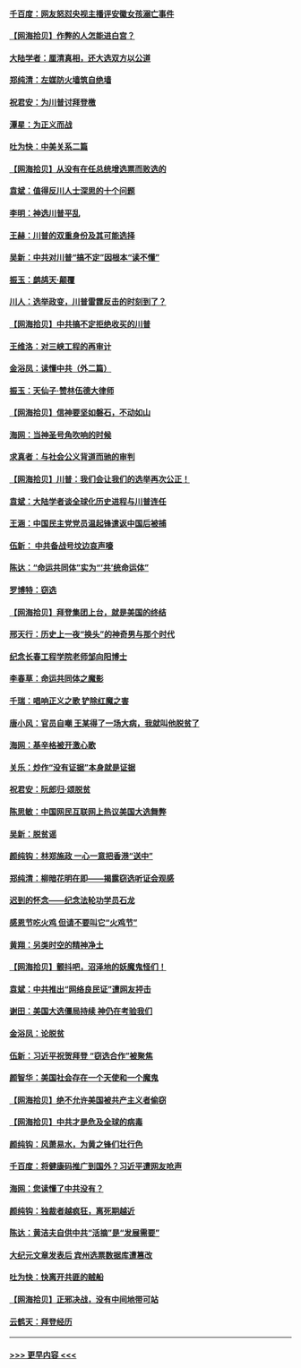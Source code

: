 #### [千百度：网友怒怼央视主播评安徽女孩溺亡事件](../pages/nsc993/n12605370.md?t=12091302) 
#### [【网海拾贝】作弊的人怎能进白宫？](../pages/nsc993/n12603546.md?t=12091302) 
#### [大陆学者：厘清真相，还大选双方以公道](../pages/nsc993/n12603475.md?t=12091302) 
#### [郑纯清：左媒防火墙筑自绝墙](../pages/nsc993/n12602226.md?t=12091302) 
#### [祝君安：为川普讨拜登檄](../pages/nsc993/n12602199.md?t=12091302) 
#### [潭星：为正义而战](../pages/nsc993/n12600926.md?t=12091302) 
#### [吐为快：中美关系二篇](../pages/nsc993/n12600908.md?t=12091302) 
#### [【网海拾贝】从没有在任总统增选票而败选的](../pages/nsc993/n12600435.md?t=12091302) 
#### [袁斌：值得反川人士深思的十个问题](../pages/nsc993/n12600332.md?t=12091302) 
#### [李明：神选川普平乱](../pages/nsc993/n12599751.md?t=12091302) 
#### [王赫：川普的双重身份及其可能选择](../pages/nsc993/n12599723.md?t=12091302) 
#### [吴新：中共对川普“搞不定”因根本“读不懂”](../pages/nsc993/n12599502.md?t=12091302) 
#### [振玉：鹧鸪天‧颠覆](../pages/nsc993/n12599494.md?t=12091302) 
#### [川人：选举政变，川普雷霆反击的时刻到了？](../pages/nsc993/n12599291.md?t=12091302) 
#### [【网海拾贝】中共搞不定拒绝收买的川普](../pages/nsc993/n12598955.md?t=12091302) 
#### [王维洛：对三峡工程的再审计](../pages/nsc993/n12598436.md?t=12091302) 
#### [金浴凤：读懂中共（外二篇）](../pages/nsc993/n12597943.md?t=12091302) 
#### [振玉：天仙子‧赞林伍德大律师](../pages/nsc993/n12597929.md?t=12091302) 
#### [【网海拾贝】信神要坚如磐石，不动如山](../pages/nsc993/n12597901.md?t=12091302) 
#### [海网：当神圣号角吹响的时候](../pages/nsc993/n12595891.md?t=12091302) 
#### [求真者：与社会公义背道而驰的审判](../pages/nsc993/n12595868.md?t=12091302) 
#### [【网海拾贝】川普：我们会让我们的选举再次公正！](../pages/nsc993/n12594930.md?t=12091302) 
#### [袁斌：大陆学者谈全球化历史进程与川普连任](../pages/nsc993/n12594690.md?t=12091302) 
#### [王涵：中国民主党党员温起锋遣返中国后被捕](../pages/nsc993/n12594540.md?t=12091302) 
#### [伍新： 中共备战号坟边哀声嚎](../pages/nsc993/n12593086.md?t=12091302) 
#### [陈达：“命运共同体”实为“‘共’统命运体”](../pages/nsc993/n12590865.md?t=12091302) 
#### [罗博特：窃选](../pages/nsc993/n12590619.md?t=12091302) 
#### [【网海拾贝】拜登集团上台，就是美国的终结](../pages/nsc993/n12589725.md?t=12091302) 
#### [邢天行：历史上一夜“换头”的神奇男与那个时代](../pages/nsc993/n12589424.md?t=12091302) 
#### [纪念长春工程学院老师邹向阳博士](../pages/nsc993/n12585390.md?t=12091302) 
#### [李春草：命运共同体之魔影](../pages/nsc993/n12585026.md?t=12091302) 
#### [千瑞：唱响正义之歌 铲除红魔之害](../pages/nsc993/n12585002.md?t=12091302) 
#### [唐小风：官员自嘲 王某得了一场大病，我就叫他脱贫了](../pages/nsc993/n12584981.md?t=12091302) 
#### [海网：基辛格被开激心歌](../pages/nsc993/n12584946.md?t=12091302) 
#### [关乐：炒作“没有证据”本身就是证据](../pages/nsc993/n12583146.md?t=12091302) 
#### [祝君安：阮郎归‧颂脱贫](../pages/nsc993/n12583119.md?t=12091302) 
#### [陈思敏：中国网民互联网上热议美国大选舞弊](../pages/nsc993/n12582845.md?t=12091302) 
#### [吴新：脱贫谣](../pages/nsc993/n12580839.md?t=12091302) 
#### [颜纯钩：林郑施政 一心一意把香港“送中”](../pages/nsc993/n12580805.md?t=12091302) 
#### [郑纯清：柳暗花明在即——揭露窃选听证会观感](../pages/nsc993/n12580795.md?t=12091302) 
#### [迟到的怀念——纪念法轮功学员石龙](../pages/nsc993/n12580245.md?t=12091302) 
#### [感恩节吃火鸡  但请不要叫它“火鸡节”](../pages/nsc993/n12580252.md?t=12091302) 
#### [黄翔：另类时空的精神净土](../pages/nsc993/n12578638.md?t=12091302) 
#### [【网海拾贝】颤抖吧，沼泽地的妖魔鬼怪们！](../pages/nsc993/n12578552.md?t=12091302) 
#### [袁斌：中共推出“网络良民证”遭网友抨击](../pages/nsc993/n12578511.md?t=12091302) 
#### [谢田：美国大选僵局持续 神仍在考验我们](../pages/nsc993/n12577432.md?t=12091302) 
#### [金浴凤：论脱贫](../pages/nsc993/n12576386.md?t=12091302) 
#### [伍新：习近平祝贺拜登 “窃选合作”被聚焦](../pages/nsc993/n12576358.md?t=12091302) 
#### [颜智华：美国社会存在一个天使和一个魔鬼](../pages/nsc993/n12574299.md?t=12091302) 
#### [【网海拾贝】绝不允许美国被共产主义者偷窃](../pages/nsc993/n12573396.md?t=12091302) 
#### [【网海拾贝】中共才是危及全球的病毒](../pages/nsc993/n12571204.md?t=12091302) 
#### [颜纯钩：风萧易水，为黄之锋们壮行色](../pages/nsc993/n12571487.md?t=12091302) 
#### [千百度：将健康码推广到国外？习近平遭网友呛声](../pages/nsc993/n12570808.md?t=12091302) 
#### [海网：您读懂了中共没有？](../pages/nsc993/n12570487.md?t=12091302) 
#### [颜纯钩：独裁者越疯狂，离死期越近](../pages/nsc993/n12569055.md?t=12091302) 
#### [陈达：黄洁夫自供中共“活摘”是“发展需要”](../pages/nsc993/n12568541.md?t=12091302) 
#### [大纪元文章发表后 宾州选票数据库遭篡改](../pages/nsc993/n12568105.md?t=12091302) 
#### [吐为快：快离开共匪的贼船](../pages/nsc993/n12568462.md?t=12091302) 
#### [【网海拾贝】正邪决战，没有中间地带可站](../pages/nsc993/n12568439.md?t=12091302) 
#### [云鹤天：拜登经历](../pages/nsc993/n12567294.md?t=12091302) 

----
#### [ >>> 更早内容 <<< ](../indexes/nsc993-earlier.md)
